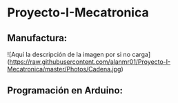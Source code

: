 # Proyecto-I-Mecatronica

## Manufactura: 
![Aquí la descripción de la imagen por si no carga]
(https://raw.githubusercontent.com/alanmr01/Proyecto-I-Mecatronica/master/Photos/Cadena.jpg)

## Programación en Arduino:
